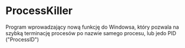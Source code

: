 # ProcessKiller
Program wprowadzający nową funkcję do Windowsa, który pozwala na szybką terminację procesów po nazwie samego procesu, lub jedo PID ("ProcessID")
